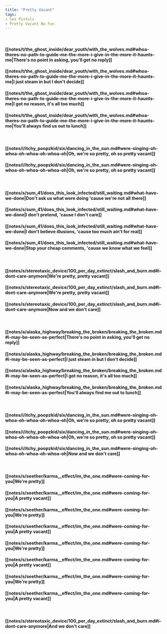 ```yaml
---
title: "Pretty Vacant"
tags:
- Sex Pistols
- Pretty Vacant No Fun
---
```

&nbsp;
#### [[notes/t/the_ghost_inside/dear_youth/with_the_wolves.md#whoa-theres-no-path-to-guide-me-the-more-i-give-in-the-more-it-haunts-me|There's no point in asking, you'll get no reply]]
#### [[notes/t/the_ghost_inside/dear_youth/with_the_wolves.md#whoa-theres-no-path-to-guide-me-the-more-i-give-in-the-more-it-haunts-me|I just steam in but I don't decide]]
#### [[notes/t/the_ghost_inside/dear_youth/with_the_wolves.md#whoa-theres-no-path-to-guide-me-the-more-i-give-in-the-more-it-haunts-me|I got no reason, it's all too much]]
#### [[notes/t/the_ghost_inside/dear_youth/with_the_wolves.md#whoa-theres-no-path-to-guide-me-the-more-i-give-in-the-more-it-haunts-me|You'll always find us out to lunch]]
&nbsp;
#### [[notes/i/itchy_poopzkid/six/dancing_in_the_sun.md#were-singing-oh-whoa-oh-whoa-oh-whoa-oh|Oh, we're so pretty, oh so pretty vacant]]
#### [[notes/i/itchy_poopzkid/six/dancing_in_the_sun.md#were-singing-oh-whoa-oh-whoa-oh-whoa-oh|Oh, we're so pretty, oh so pretty vacant]]
&nbsp;
#### [[notes/s/sum_41/does_this_look_infected/still_waiting.md#what-have-we-done|Don't ask us what were doing 'cause we're not all there]]
#### [[notes/s/sum_41/does_this_look_infected/still_waiting.md#what-have-we-done|I don't pretend, 'cause I don't care]]
#### [[notes/s/sum_41/does_this_look_infected/still_waiting.md#what-have-we-done|I don't believe illusions, 'cause too much ain't for real]]
#### [[notes/s/sum_41/does_this_look_infected/still_waiting.md#what-have-we-done|Stop your cheap comments, 'cause we know what we feel]]
&nbsp;
#### [[notes/s/stereotaxic_device/100_per_day_extinct/slash_and_burn.md#i-dont-care-anymore|We're pretty, pretty vacant]]
#### [[notes/s/stereotaxic_device/100_per_day_extinct/slash_and_burn.md#i-dont-care-anymore|We're pretty, pretty vacant]]
#### [[notes/s/stereotaxic_device/100_per_day_extinct/slash_and_burn.md#i-dont-care-anymore|Now and we don't care]]
&nbsp;
#### [[notes/a/alaska_highway/breaking_the_broken/breaking_the_broken.md#i-may-be-seen-as-perfect|There's no point in asking, you'll get no reply]]
#### [[notes/a/alaska_highway/breaking_the_broken/breaking_the_broken.md#i-may-be-seen-as-perfect|I just steam in but I don't decide]]
#### [[notes/a/alaska_highway/breaking_the_broken/breaking_the_broken.md#i-may-be-seen-as-perfect|I got no reason, it's all too much]]
#### [[notes/a/alaska_highway/breaking_the_broken/breaking_the_broken.md#i-may-be-seen-as-perfect|You'll always find me out to lunch]]
&nbsp;
#### [[notes/i/itchy_poopzkid/six/dancing_in_the_sun.md#were-singing-oh-whoa-oh-whoa-oh-whoa-oh|Oh, we're so pretty, oh so pretty vacant]]
#### [[notes/i/itchy_poopzkid/six/dancing_in_the_sun.md#were-singing-oh-whoa-oh-whoa-oh-whoa-oh|Oh, we're so pretty, oh so pretty vacant]]
#### [[notes/i/itchy_poopzkid/six/dancing_in_the_sun.md#were-singing-oh-whoa-oh-whoa-oh-whoa-oh|Now and we don't care]]
&nbsp;
#### [[notes/s/seether/karma__effect/im_the_one.md#were-coming-for-you|We're pretty]]
#### [[notes/s/seether/karma__effect/im_the_one.md#were-coming-for-you|A pretty vacant]]
#### [[notes/s/seether/karma__effect/im_the_one.md#were-coming-for-you|We're pretty]]
#### [[notes/s/seether/karma__effect/im_the_one.md#were-coming-for-you|A pretty vacant]]
#### [[notes/s/seether/karma__effect/im_the_one.md#were-coming-for-you|We're pretty]]
#### [[notes/s/seether/karma__effect/im_the_one.md#were-coming-for-you|A pretty vacant]]
#### [[notes/s/seether/karma__effect/im_the_one.md#were-coming-for-you|We're pretty]]
#### [[notes/s/seether/karma__effect/im_the_one.md#were-coming-for-you|A pretty vacant]]
&nbsp;
#### [[notes/s/stereotaxic_device/100_per_day_extinct/slash_and_burn.md#i-dont-care-anymore|And we don't care]]
